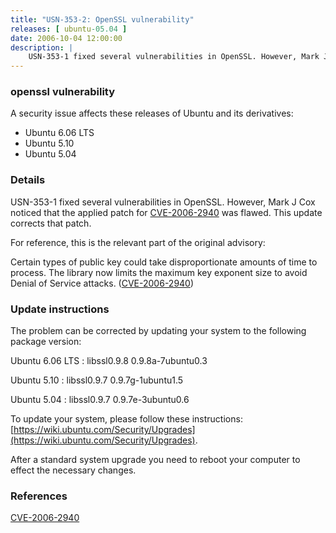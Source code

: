 ```yaml
---
title: "USN-353-2: OpenSSL vulnerability"
releases: [ ubuntu-05.04 ]
date: 2006-10-04 12:00:00
description: |
    USN-353-1 fixed several vulnerabilities in OpenSSL. However, Mark J Cox noticed that the applied patch for [CVE-2006-2940](http://people.ubuntu.com/~ubuntu-security/cve/CVE-2006-2940) was flawed. This update corrects that patch.
--- 
```

 
### openssl vulnerability

A security issue affects these releases of Ubuntu and its derivatives:

* Ubuntu 6.06 LTS
* Ubuntu 5.10
* Ubuntu 5.04

### Details

USN-353-1 fixed several vulnerabilities in OpenSSL. However, Mark J Cox noticed that the applied patch for [CVE-2006-2940](http://people.ubuntu.com/~ubuntu-security/cve/CVE-2006-2940) was flawed. This update corrects that patch.

For reference, this is the relevant part of the original advisory:

 Certain types of public key could take disproportionate amounts of time to process. The library now limits the maximum key exponent size to avoid Denial of Service attacks. ([CVE-2006-2940](http://people.ubuntu.com/~ubuntu-security/cve/CVE-2006-2940))

### Update instructions

The problem can be corrected by updating your system to the following package version:

Ubuntu 6.06 LTS
 : libssl0.9.8 <span>0.9.8a-7ubuntu0.3</span>

Ubuntu 5.10
 : libssl0.9.7 <span>0.9.7g-1ubuntu1.5</span>

Ubuntu 5.04
 : libssl0.9.7 <span>0.9.7e-3ubuntu0.6</span>

To update your system, please follow these instructions: [https://wiki.ubuntu.com/Security/Upgrades](https://wiki.ubuntu.com/Security/Upgrades).

After a standard system upgrade you need to reboot your computer to effect the necessary changes.

### References

 [CVE-2006-2940](http://people.ubuntu.com/~ubuntu-security/cve/CVE-2006-2940)
 
